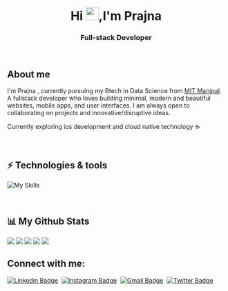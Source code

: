 
 
<h1 align="center">Hi&nbsp;<img src="https://raw.githubusercontent.com/aemmadi/aemmadi/master/wave.gif" width="30px" height="30px">,I'm Prajna</h1>

<h3 align="center">Full-stack Developer</h3>
<br>

 
 
 ## About me

I'm Prajna , currently pursuing my Btech in Data Science from [MIT Manipal](https://manipal.edu/mit.html). A fullstack developer who loves building minimal, modern  and  beautiful websites, mobile apps, and user interfaces. I am always open to collaborating on projects and innovative/disruptive ideas. 

Currently exploring ios development and cloud native technology ☕️





<br>

## ⚡ Technologies & tools 
![My Skills](https://skillicons.dev/icons?i=java,cpp,html,css,js,ts,tailwindcss,react,nextjs,nodejs,expressjs,mongodb,git,figma)


<!-- ### Language : -->
<!-- ![Java](https://img.shields.io/badge/-java-E34A86?style=flat-square&logo=java)&nbsp; -->
<!-- ![C++](https://img.shields.io/badge/-C++-00599C?style=flat-square&logo=c)&nbsp; -->
<!-- ![HTML5](https://img.shields.io/badge/-HTML5-E34F26?style=flat-square&logo=html5&logoColor=white)&nbsp; -->
<!-- ![CSS3](https://img.shields.io/badge/-CSS3-1572B6?style=flat-square&logo=css3)&nbsp; -->
<!--![JavaScript](https://img.shields.io/badge/-JavaScript-black?style=flat-square&logo=javascript)&nbsp; -->
<!-- ![Python](https://img.shields.io/badge/-Python-black?style=flat-square&logo=Python)&nbsp; -->

<!-- ![TypeScript](https://img.shields.io/badge/-TypeScript-007ACC?style=flat-square&logo=typescript) -->
<!-- ![MySQL](https://img.shields.io/badge/-MySQL-black?style=flat-square&logo=mysql) -->

 


<!-- ### Libraries & Framework : -->

<!-- ![React](https://img.shields.io/badge/react-%2320232a.svg?style=flat-square&logo=react&logoColor=%2361DAFB)&nbsp; -->
<!-- ![Bootstrap](https://img.shields.io/badge/-Bootstrap-563D7C?style=flat-square&logo=bootstrap)&nbsp; -->
<!-- ![NumPy](https://img.shields.io/badge/numpy-%23013243.svg?style=flat-square&logo=numpy&logoColor=white)&nbsp; -->
<!-- ![Pandas](https://img.shields.io/badge/pandas-%23150458.svg?style=flat-square&logo=pandas&logoColor=white)&nbsp; -->
<!-- ![Chakra](https://img.shields.io/badge/chakra-%234ED1C5.svg?style=flat-square&logo=chakraui&logoColor=white)&nbsp; -->
<!-- ![SASS](https://img.shields.io/badge/SASS-hotpink.svg?style=flat-square&logo=SASS&logoColor=white)&nbsp; -->


<!-- ![SASS](https://img.shields.io/badge/SASS-hotpink.svg?style=for-the-badge&logo=SASS&logoColor=white) -->





<!-- ![Nodejs](https://img.shields.io/badge/-Nodejs-black?style=flat-square&logo=Node.js) -->
<!-- <a href="#"><img alt="MongoDB" src ="https://img.shields.io/badge/MongoDB-%234ea94b.svg?logo=mongodb&logoColor=white"></a> -->
<!-- ![Redis](https://img.shields.io/badge/-Redis-black?style=flat-square&logo=Redis) -->
<!-- ![ElasticSearch](https://img.shields.io/badge/-ElasticSearch-005571?style=flat-square&logo=elasticsearch) -->
<!-- ![GraphQL](https://img.shields.io/badge/-GraphQL-E10098?style=flat-square&logo=graphql) -->
<!-- ![Apollo GraphQL](https://img.shields.io/badge/-Apollo%20GraphQL-311C87?style=flat-square&logo=apollo-graphql) -->
<!-- ![PostgreSQL](https://img.shields.io/badge/-PostgreSQL-336791?style=flat-square&logo=postgresql) -->
<!-- <a href="#"><img alt="Keras" src="https://img.shields.io/badge/Keras%20-%23D00000.svg?logo=Keras&logoColor=white"></a> -->
<!-- <a href="#"><img alt="Material Design" src="https://img.shields.io/badge/Material%20Design%20-%230081CB.svg?logo=material-design&logoColor=white"></a> -->



<!-- ### Other Tools: -->

<!-- <a href="#"><img alt="GitHub Pages" src="https://img.shields.io/badge/GitHub%20Pages-%23327FC7.svg?logo=github&logoColor=white"></a> -->
<!-- <a href="#"><img alt="Heroku" src="https://img.shields.io/badge/Heroku%20-%23430098.svg?logo=heroku&logoColor=white"></a> -->
<!-- ![DigitalOcean](https://img.shields.io/badge/-Digital%20Ocean-darkblue?style=flat-square&logo=digitalocean) -->
<!-- ![Amazon AWS](https://img.shields.io/badge/Amazon%20AWS-232F3E?style=flat-square&logo=amazon-aws) -->
<!-- ![Microsoft Azure](https://img.shields.io/badge/Microsoft%20Azure-232F7E?style=flat-square&logo=microsoft-azure) -->
<!-- ![Google Cloud](https://img.shields.io/badge/Google%20Cloud-black?style=flat-square&logo=google-cloud) -->
<!-- ![Docker](https://img.shields.io/badge/-Docker-black?style=flat-square&logo=docker) -->

<!-- ![Git](https://img.shields.io/badge/-Git-black?style=flat-square&logo=git)&nbsp; -->
<!-- ![Github](https://img.shields.io/badge/-Github-black?style=flat-square&logo=github)&nbsp; -->
<!-- ![Adobe XD](https://img.shields.io/badge/Adobe%20XD-470137?style=flat-square&logo=Adobe%20XD&logoColor=#FF61F6)&nbsp; -->
<!-- ![Adobe Illustrator](https://img.shields.io/badge/adobeillustrator-%23FF9A00.svg?style=flat-square&logo=adobeillustrator&logoColor=white)&nbsp; -->
<!-- ![Netlify](https://img.shields.io/badge/netlify-%23000000.svg?style=flat-square&logo=netlify&logoColor=#00C7B7)&nbsp; -->
<!-- ![Figma](https://img.shields.io/badge/figma-%23F24E1E.svg?style=flat-square&logo=figma&logoColor=white)&nbsp; -->
<!-- ![Bash](https://img.shields.io/badge/-Bash-black?style=flat-square&logo=bash)&nbsp; -->




<!-- ![Adobe XD](https://img.shields.io/badge/-Adobe-XD-black?style=flat-square&logo=adobexd) -->

<!-- <a href="#"><img alt="Postman" src="https://img.shields.io/badge/Postman-FF6C37?logo=postman&logoColor=white"></a> -->
<!-- <a href="#"><img alt="Vercel" src="https://img.shields.io/badge/Vercel%20-%23000000.svg?logo=vercel&logoColor=white"></a> -->


</br>

<!-- ## 💰 Support
<p>
<a href='https://ko-fi.com/O4O659E32' target='_blank'><img height='36' style='border:0px;height:36px;' src='https://cdn.ko-fi.com/cdn/kofi4.png?v=2' border='0' alt='Buy Me a Coffee at ko-fi.com' /></a>
<a href='https://www.buymeacoffee.com/kaiwalya' target='_blank'><img height='36' style='border:0px;height:36px;' src='https://cdn.buymeacoffee.com/buttons/v2/default-yellow.png' border='0' alt='Support Kaiwalya on buymecoffee' /></a>
</p> -->



 
 
 

  
  
<!--   </br> -->
  
<!--   [![Prajnas github activity graph](https://activity-graph.herokuapp.com/graph?username=Prajna&theme=xcode)](https://git.io/kaiwalyakoparkar) -->
  
  
  
  

<!-- [![Hashnode Badge](https://img.shields.io/badge/-@kaiwalyakoparkar-03a57a?style=flat-square&labelColor=000000&logo=Hashnode&link=https://kaiwalyakoparkar.hashnode.dev/)](https://kaiwalyakoparkar.hashnode.dev/) -->

<!-- [![Website Badge](https://img.shields.io/badge/-Portfolio-black?style=flat-square&logo=Wordpress&logoColor=white&link=https://kaiwalyakoparkar.github.io/)](https://kaiwalyakoparkar.github.io/) -->




 ## 📊 My Github Stats
![](http://github-profile-summary-cards.vercel.app/api/cards/profile-details?username=Prajnaprabhu3&theme=github_dark)
![](http://github-profile-summary-cards.vercel.app/api/cards/repos-per-language?username=Prajnaprabhu3&theme=github_dark)
![](http://github-profile-summary-cards.vercel.app/api/cards/most-commit-language?username=Prajnaprabhu3&theme=github_dark)
![](http://github-profile-summary-cards.vercel.app/api/cards/stats?username=Prajnaprabhu3&theme=github_dark)
![](http://github-profile-summary-cards.vercel.app/api/cards/productive-time?username=Prajnaprabhu3&theme=github_dark&utcOffset=8)


<!-- 
 <br/>
    <a href="https://github.com/Prajnaprabhu3/github-readme-stats"><img alt="Prajna's Github Stats" src="https://github-readme-stats.vercel.app/api?username=Prajnaprabhu3&show_icons=true&count_private=true&theme=gotham&" /></a>
    <br/> 
    <br/>
    <p align="right"><img align="center" src="https://github-readme-streak-stats.herokuapp.com/?user=Prajnaprabhu3&theme=gotham&bg_color=0D1117" alt="Prajna" /></p>
  <br/>
   
  <a  style="padding-right:5px" align="right" href="https://github.com/Prajnaprabhu3/github-readme-stats"><img alt="Prajna Top Languages" src="https://github-readme-stats.vercel.app/api/top-langs/?username=Prajnaprabhu3&langs_count=8&count_private=true&layout=compact&theme=gotham&bg_color=0D1117" /></a>
  
  <br/> -->


  ## Connect with me:
  
  [![Linkedin Badge](https://img.shields.io/badge/-linkedin-blue?style=flat-square&logo=Linkedin&logoColor=white&link=https://www.linkedin.com/in/kaiwalyakoparkar/)](https://www.linkedin.com/in/prajna30/)&nbsp;
[![Instagram Badge](https://img.shields.io/badge/-Instagram-purple?style=flat-square&logo=instagram&logoColor=white&link=https://instagram.com/kaiwalya.koparkar/)](https://www.instagram.com/__prajna30__/)&nbsp;
[![Gmail Badge](https://img.shields.io/badge/-Gmail-c14438?style=flat-square&logo=Gmail&logoColor=white&link=mailto:prajnapprabhu3@gmail.com)](mailto:prajnapprabhu3@gmail.com)&nbsp;
[![Twitter Badge](https://img.shields.io/badge/-Twitter-Blue?style=flat-square&logo=twitter&logoColor=white&link=https://instagram.com/kaiwalya.koparkar/)](https://twitter.com/__prajna__)&nbsp;
